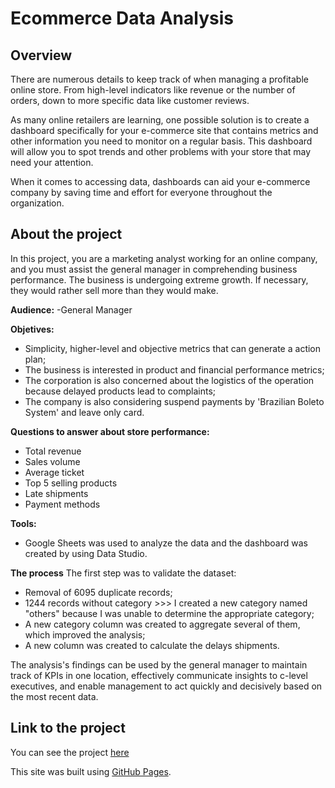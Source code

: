 # Ecommerce Data Analysis

## Overview

There are numerous details to keep track of when managing a profitable online store. From high-level indicators like revenue or the number of orders, down to more specific data like customer reviews. 

As many online retailers are learning, one possible solution is to create a dashboard specifically for your e-commerce site that contains metrics and other information you need to monitor on a regular basis. This dashboard will allow you to spot trends and other problems with your store that may need your attention.

When it comes to accessing data, dashboards can aid your e-commerce company by saving time and effort for everyone throughout the organization.

## About the project

In this project, you are a marketing analyst working for an online company, and you must assist the general manager in comprehending business performance.
The business is undergoing extreme growth. If necessary, they would rather sell more than they would make.

**Audience:** 
-General Manager

**Objetives:** 
- Simplicity, higher-level and objective metrics that can generate a action plan;
- The business is interested in product and financial performance metrics;
- The corporation is also concerned about the logistics of the operation because delayed products lead to complaints;
- The company is also considering suspend payments by 'Brazilian Boleto System' and leave only card.

**Questions to answer about store performance:**
- Total revenue
- Sales volume
- Average ticket
- Top 5 selling products
- Late shipments
- Payment methods

**Tools:**
- Google Sheets was used to analyze the data and the dashboard was created by using Data Studio.

**The process**
The first step was to validate the dataset:
- Removal of 6095 duplicate records;
- 1244 records without category >>> I created a new category named "others" because I was unable to determine the appropriate category;
- A new category column was created to aggregate several of them, which improved the analysis;
- A new column was created to calculate the delays shipments.

The analysis's findings can be used by the general manager to maintain track of KPIs in one location, effectively communicate insights to c-level executives, and enable management to act quickly and decisively based on the most recent data.

## Link to the project

You can see the project <a href="https://datastudio.google.com/embed/reporting/76fc7645-d7d1-4cce-bcf0-63ceab12dded/page/p_5edvud7cwc" target="blank" rel="noopener noreferrer">here</a>

This site was built using [GitHub Pages](https://pages.github.com/).
